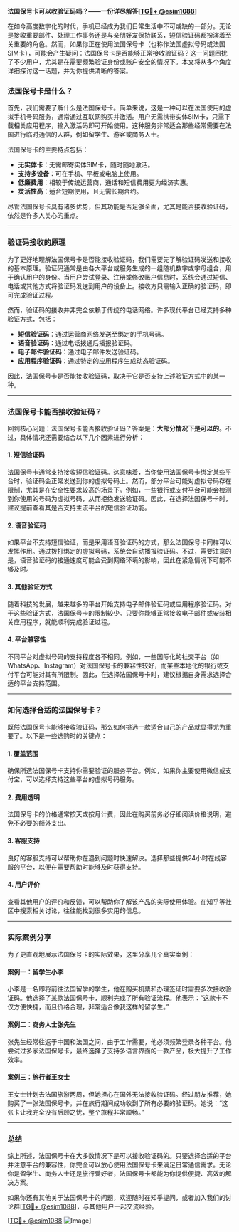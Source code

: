 **法国保号卡可以收验证码吗？——一份详尽解答[[TG💪+ @esim1088](https://t.me/s/esim1088)]**

在如今高度数字化的时代，手机已经成为我们日常生活中不可或缺的一部分。无论是接收重要邮件、处理工作事务还是与亲朋好友保持联系，短信验证码都扮演着至关重要的角色。然而，如果你正在使用法国保号卡（也称作法国虚拟号码或法国SIM卡），可能会产生疑问：法国保号卡是否能够正常接收验证码？这一问题困扰了不少用户，尤其是在需要频繁验证身份或账户安全的情况下。本文将从多个角度详细探讨这一话题，并为你提供清晰的答案。

### 法国保号卡是什么？

首先，我们需要了解什么是法国保号卡。简单来说，这是一种可以在法国使用的虚拟手机号码服务，通常通过互联网购买并激活。用户无需携带实体SIM卡，只需下载相关应用程序，输入激活码即可开始使用。这种服务非常适合那些经常需要在法国进行临时通信的人群，例如留学生、游客或商务人士。

法国保号卡的主要特点包括：
- **无实体卡**：无需邮寄实体SIM卡，随时随地激活。
- **支持多设备**：可在手机、平板或电脑上使用。
- **低廉费用**：相较于传统运营商，通话和短信费用更为经济实惠。
- **灵活性高**：适合短期使用，且无需长期合约。

尽管法国保号卡具有诸多优势，但其功能是否足够全面，尤其是能否接收验证码，依然是许多人关心的重点。

---

### 验证码接收的原理

为了更好地理解法国保号卡是否能接收验证码，我们需要先了解验证码发送和接收的基本原理。验证码通常是由各大平台或服务生成的一组随机数字或字母组合，用于确认用户的身份。当用户尝试登录、注册或修改账户信息时，系统会通过短信、电话或其他方式将验证码发送到用户的设备上。接收方只需输入正确的验证码，即可完成验证过程。

然而，验证码的接收并非完全依赖于传统的电话网络。许多现代平台已经支持多种验证方式，包括：
- **短信验证码**：通过运营商网络发送至绑定的手机号码。
- **语音验证码**：通过电话拨通后播报验证码。
- **电子邮件验证码**：通过电子邮件发送验证码。
- **应用程序验证码**：通过特定的应用程序生成动态验证码。

因此，法国保号卡是否能接收验证码，取决于它是否支持上述验证方式中的某一种。

---

### 法国保号卡能否接收验证码？

回到核心问题：法国保号卡能否接收验证码？答案是：**大部分情况下是可以的**。不过，具体情况还需要结合以下几个因素进行分析：

#### 1. **短信验证码**
法国保号卡通常支持接收短信验证码。这意味着，当你使用法国保号卡绑定某些平台时，验证码会正常发送到你的虚拟号码上。然而，部分平台可能对虚拟号码存在限制，尤其是在安全性要求较高的场景下。例如，一些银行或支付平台可能会检测到你使用的号码为虚拟号码，从而拒绝发送验证码。因此，在选择法国保号卡时，建议提前查看其是否支持主流平台的短信验证功能。

#### 2. **语音验证码**
如果平台不支持短信验证，而是采用语音验证码的方式，那么法国保号卡同样可以发挥作用。通过拨打绑定的虚拟号码，系统会自动播报验证码。不过，需要注意的是，语音验证码的接通速度可能会受到网络环境的影响，因此在紧急情况下可能不够及时。

#### 3. **其他验证方式**
随着科技的发展，越来越多的平台开始支持电子邮件验证码或应用程序验证码。对于这些验证方式，法国保号卡的限制较少。只要你能够正常接收电子邮件或安装相关应用程序，就能顺利完成验证过程。

#### 4. **平台兼容性**
不同平台对虚拟号码的支持程度各不相同。例如，一些国际化的社交平台（如WhatsApp、Instagram）对法国保号卡的兼容性较好，而某些本地化的银行或支付平台可能对其有所限制。因此，在选择法国保号卡时，建议根据自身需求选择合适的平台支持范围。

---

### 如何选择合适的法国保号卡？

既然法国保号卡能够接收验证码，那么如何挑选一款适合自己的产品就显得尤为重要了。以下是一些选购时的关键点：

#### 1. **覆盖范围**
确保所选法国保号卡支持你需要验证的服务平台。例如，如果你主要使用微信或支付宝，可以选择支持这些平台的虚拟号码服务。

#### 2. **费用透明**
法国保号卡的价格通常按天或按月计费，因此在购买前务必仔细阅读价格说明，避免不必要的额外支出。

#### 3. **客服支持**
良好的客服支持可以帮助你在遇到问题时快速解决。选择那些提供24小时在线客服的平台，以便在需要帮助时能够及时获得支持。

#### 4. **用户评价**
查看其他用户的评价和反馈，可以帮助你了解该产品的实际使用体验。在知乎等社区中搜索相关讨论，往往能找到很多实用的信息。

---

### 实际案例分享

为了更直观地展示法国保号卡的实际效果，这里分享几个真实案例：

#### 案例一：留学生小李
小李是一名即将前往法国留学的学生，他在购买机票和办理签证时需要多次接收验证码。他选择了某款法国保号卡，顺利完成了所有验证流程。他表示：“这款卡不仅方便快捷，而且价格合理，非常适合像我这样的留学生。”

#### 案例二：商务人士张先生
张先生经常往返于中国和法国之间，由于工作需要，他必须频繁登录各种平台。他尝试过多家法国保号卡，最终选择了支持多语言界面的一款产品，极大提升了工作效率。

#### 案例三：旅行者王女士
王女士计划去法国旅游两周，但她担心在国外无法接收验证码。经过朋友推荐，她购买了一张法国保号卡，并在旅行期间成功收到了所有必要的验证码。她说：“这张卡让我完全没有后顾之忧，整个旅程非常顺畅。”

---

### 总结

综上所述，法国保号卡在大多数情况下是可以接收验证码的。只要选择合适的平台并注意平台的兼容性，你完全可以放心使用法国保号卡来满足日常通信需求。无论你是留学生、商务人士还是旅行爱好者，法国保号卡都能为你提供便捷、高效的解决方案。

如果你还有其他关于法国保号卡的问题，欢迎随时在知乎提问，或者加入我们的讨论群[[TG💪+ @esim1088](https://t.me/s/esim1088)]，与其他用户一起交流经验。

[[TG💪+ @esim1088](https://t.me/s/esim1088) ![Image](https://i.postimg.cc/4NQfJmqS/Snipaste-2025-05-13-00-14-12.png)]
